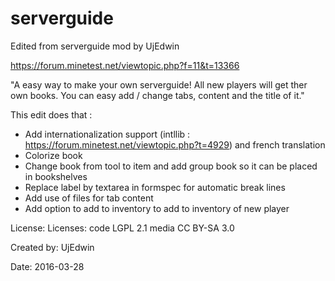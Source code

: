 # serverguide


Edited from serverguide mod by UjEdwin

https://forum.minetest.net/viewtopic.php?f=11&t=13366

"A easy way to make your own serverguide!
All new players will get ther own books.
You can easy add / change tabs, content and the title of it."

This edit does that :
- Add internationalization support (intllib : https://forum.minetest.net/viewtopic.php?t=4929) and french translation 
- Colorize book
- Change book from tool to item and add group book so it can be placed in bookshelves
- Replace label by textarea in formspec for automatic break lines
- Add use of files for tab content 
- Add option to add to inventory to add to inventory of new player


License: Licenses: code LGPL 2.1 media CC BY-SA 3.0

Created by: UjEdwin

Date: 2016-03-28
